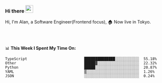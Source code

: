 ### Hi there <img src="https://media.giphy.com/media/hvRJCLFzcasrR4ia7z/giphy.gif" width="25px">

<!-- ![visitors](https://visitor-badge.glitch.me/badge?page_id=dislfyer.dislfyer) -->

Hi, I'm Alan, a Software Engineer(Frontend focus), 🏠 Now live in Tokyo.

<br/>
<br/>

📊 **This Week I Spent My Time On:**


<!--START_SECTION:waka-->

```text
TypeScript                          ██████████████░░░░░░░░░░░  55.18%
Other                               █████▓░░░░░░░░░░░░░░░░░░░  22.32%
Python                              █████░░░░░░░░░░░░░░░░░░░░  20.87%
YAML                                ▒░░░░░░░░░░░░░░░░░░░░░░░░  1.26%
JSON                                ░░░░░░░░░░░░░░░░░░░░░░░░░  0.24%
```

<!--END_SECTION:waka-->

<!--
**About Me:**
 -->
